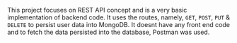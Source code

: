 This project focuses on REST API concept and is a very basic implementation of backend code. It uses the routes, namely, `GET`, `POST`, `PUT` & `DELETE` to persist user data into MongoDB. It doesnt have any front end code and to fetch the data persisted into the database, Postman was used.
